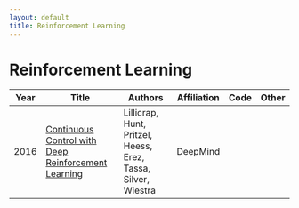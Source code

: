 ```yaml
---
layout: default
title: Reinforcement Learning
---
```

# Reinforcement Learning

| Year | Title | Authors | Affiliation | Code | Other |
| --- | --- | --- | --- | --- | --- |
| 2016 | [Continuous Control with Deep Reinforcement Learning](papers/continuous_control_with_drl.pdf "We adapt the ideas underlying the success of Deep Q-Learning to the continuous action domain. We present an actor-critic, model-free algorithm based on the deterministic policy gradient that can operate over continuous action spaces. Using the same learning algorithm, network architecture and hyper-parameters, our algorithm robustly solves more than 20 simulated physics tasks, including classic problems such as cartpole swing-up, dexterous manipulation, legged locomotion and car driving. Our algorithm is able to find policies whose performance is competitive with those found by a planning algorithm with full access to the dynamics of the domain and its derivatives. We further demonstrate that for many of the tasks the algorithm can learn policies end-to-end: directly from raw pixel inputs.") | Lillicrap, Hunt, Pritzel, Heess, Erez, Tassa, Silver, Wiestra | DeepMind | | |